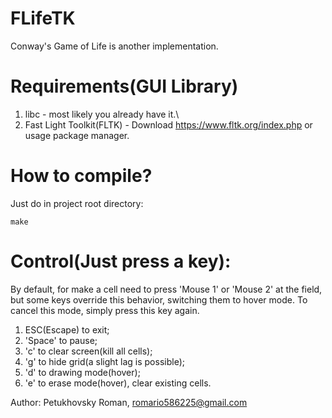 # FLifeTK
Conway's Game of Life is another implementation.
# Requirements(GUI Library)
1. libc - most likely you already have it.\
2. Fast Light Toolkit(FLTK) - Download https://www.fltk.org/index.php or 
usage package manager.
# How to compile?
Just do in project root directory:
```
make
```
# Control(Just press a key):
By default, for make a cell need to press 'Mouse 1' or 'Mouse 2' at the field, but some keys override this behavior, switching them to hover mode. To cancel this mode, simply press this key again.

1. ESC(Escape) to exit;
2. 'Space' to pause;
3. 'c' to clear screen(kill all cells);
4. 'g' to hide grid(a slight lag is possible);
5. 'd' to drawing mode(hover);
6. 'e' to erase mode(hover), clear existing cells.

Author:
Petukhovsky Roman, romario586225@gmail.com
